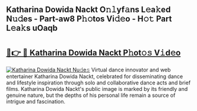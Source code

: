 ## Katharina Dowida Nackt O𝚗𝚕yf𝚊ns L𝚎a𝚔ed N𝚞𝚍es - Part-aw8 P𝚑𝚘tos Vi𝚍𝚎o - H𝚘𝚝 Part L𝚎a𝚔s uOaqb

# <h2><a href="http://kfell75.oniu.top/?m=Katharina+Dowida+Nackt">🔗👉 🔴 Katharina Dowida Nackt P𝚑ot𝚘𝚜 V𝚒d𝚎o</a></h2>

[![Katharina Dowida Nackt Nu𝚍e𝚜](https://i.imgur.com/0qMVB7G.gif)](http://kfell75.oniu.top/?m=Katharina+Dowida+Nackt)
Virtual dance innovator and web entertainer Katharina Dowida Nackt, celebrated for disseminating dance and lifestyle inspiration through solo and collaborative dance acts and brief films. Katharina Dowida Nackt's public image is marked by its friendly and genuine nature, but the depths of his personal life remain a source of intrigue and fascination.  
